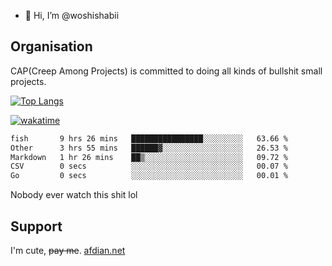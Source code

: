 - 👋 Hi, I’m @woshishabii

## Organisation

CAP(Creep Among Projects) is committed to doing all kinds of bullshit small projects.

[![Top Langs](https://github-readme-stats.vercel.app/api/top-langs/?username=woshishabii&layout=compact)](https://github.com/anuraghazra/github-readme-stats)

[![wakatime](https://wakatime.com/badge/user/34d02784-acc1-4a16-82d7-33fdb53c4ed6.svg)](https://wakatime.com/@34d02784-acc1-4a16-82d7-33fdb53c4ed6)


<!--START_SECTION:waka-->

```txt
fish       9 hrs 26 mins   ████████████████░░░░░░░░░   63.66 %
Other      3 hrs 55 mins   ██████▓░░░░░░░░░░░░░░░░░░   26.53 %
Markdown   1 hr 26 mins    ██▒░░░░░░░░░░░░░░░░░░░░░░   09.72 %
CSV        0 secs          ░░░░░░░░░░░░░░░░░░░░░░░░░   00.07 %
Go         0 secs          ░░░░░░░░░░░░░░░░░░░░░░░░░   00.01 %
```

<!--END_SECTION:waka-->

Nobody ever watch this shit lol

## Support
I'm cute, ~~pay me~~.
[afdian.net](https://afdian.com/a/woshishabi)

<!---
woshishabii/woshishabii is a ✨ special ✨ repository because its `README.md` (this file) appears on your GitHub profile.
You can click the Preview link to take a look at your changes.
--->

